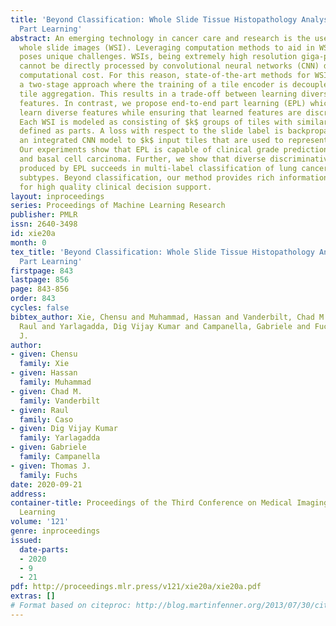 ```yaml
---
title: 'Beyond Classification: Whole Slide Tissue Histopathology Analysis By End-To-End
  Part Learning'
abstract: An emerging technology in cancer care and research is the use of histopathology
  whole slide images (WSI). Leveraging computation methods to aid in WSI assessment
  poses unique challenges. WSIs, being extremely high resolution giga-pixel images,
  cannot be directly processed by convolutional neural networks (CNN) due to huge
  computational cost. For this reason, state-of-the-art methods for WSI analysis adopt
  a two-stage approach where the training of a tile encoder is decoupled from the
  tile aggregation. This results in a trade-off between learning diverse and discriminative
  features. In contrast, we propose end-to-end part learning (EPL) which is able to
  learn diverse features while ensuring that learned features are discriminative.
  Each WSI is modeled as consisting of $k$ groups of tiles with similar features,
  defined as parts. A loss with respect to the slide label is backpropagated through
  an integrated CNN model to $k$ input tiles that are used to represent each part.
  Our experiments show that EPL is capable of clinical grade prediction of prostate
  and basal cell carcinoma. Further, we show that diverse discriminative features
  produced by EPL succeeds in multi-label classification of lung cancer architectural
  subtypes. Beyond classification, our method provides rich information of slides
  for high quality clinical decision support.
layout: inproceedings
series: Proceedings of Machine Learning Research
publisher: PMLR
issn: 2640-3498
id: xie20a
month: 0
tex_title: 'Beyond Classification: Whole Slide Tissue Histopathology Analysis By End-To-End
  Part Learning'
firstpage: 843
lastpage: 856
page: 843-856
order: 843
cycles: false
bibtex_author: Xie, Chensu and Muhammad, Hassan and Vanderbilt, Chad M. and Caso,
  Raul and Yarlagadda, Dig Vijay Kumar and Campanella, Gabriele and Fuchs, Thomas
  J.
author:
- given: Chensu
  family: Xie
- given: Hassan
  family: Muhammad
- given: Chad M.
  family: Vanderbilt
- given: Raul
  family: Caso
- given: Dig Vijay Kumar
  family: Yarlagadda
- given: Gabriele
  family: Campanella
- given: Thomas J.
  family: Fuchs
date: 2020-09-21
address: 
container-title: Proceedings of the Third Conference on Medical Imaging with Deep
  Learning
volume: '121'
genre: inproceedings
issued:
  date-parts:
  - 2020
  - 9
  - 21
pdf: http://proceedings.mlr.press/v121/xie20a/xie20a.pdf
extras: []
# Format based on citeproc: http://blog.martinfenner.org/2013/07/30/citeproc-yaml-for-bibliographies/
---
```

